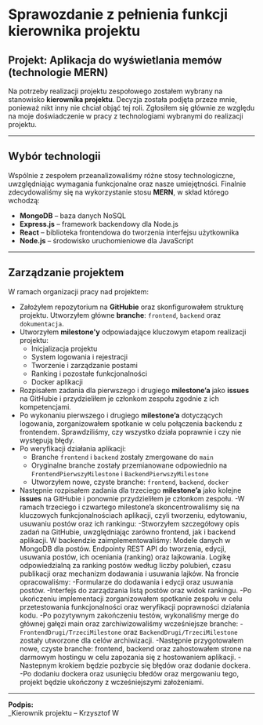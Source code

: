 # Sprawozdanie z pełnienia funkcji kierownika projektu

## Projekt: Aplikacja do wyświetlania memów (technologie MERN)

Na potrzeby realizacji projektu zespołowego zostałem wybrany na stanowisko **kierownika projektu**. Decyzja została podjęta przeze mnie, ponieważ nikt inny nie chciał objąć tej roli. Zgłosiłem się głównie ze względu na moje doświadczenie w pracy z technologiami wybranymi do realizacji projektu.

---

## Wybór technologii

Wspólnie z zespołem przeanalizowaliśmy różne stosy technologiczne, uwzględniając wymagania funkcjonalne oraz nasze umiejętności. Finalnie zdecydowaliśmy się na wykorzystanie stosu **MERN**, w skład którego wchodzą:

- **MongoDB** – baza danych NoSQL
- **Express.js** – framework backendowy dla Node.js
- **React** – biblioteka frontendowa do tworzenia interfejsu użytkownika
- **Node.js** – środowisko uruchomieniowe dla JavaScript

---

## Zarządzanie projektem

W ramach organizacji pracy nad projektem:

- Założyłem repozytorium na **GitHubie** oraz skonfigurowałem strukturę projektu. Utworzyłem główne **branche**: `frontend`, `backend` oraz `dokumentacja`.
- Utworzyłem **milestone'y** odpowiadające kluczowym etapom realizacji projektu:
  - Inicjalizacja projektu
  - System logowania i rejestracji
  - Tworzenie i zarządzanie postami
  - Ranking i pozostałe funkcjonalności
  - Docker aplikacji
- Rozpisałem zadania dla pierwszego i drugiego **milestone’a** jako **issues** na GitHubie i przydzieliłem je członkom zespołu zgodnie z ich kompetencjami.
- Po wykonaniu pierwszego i drugiego **milestone’a** dotyczących logowania, zorganizowałem spotkanie w celu połączenia backendu z frontendem. Sprawdziliśmy, czy wszystko działa poprawnie i czy nie występują błędy.
- Po weryfikacji działania aplikacji:
  - Branche `frontend` i `backend` zostały zmergowane do `main`
  - Oryginalne branche zostały przemianowane odpowiednio na `FrontendPierwszyMilestone` i `BackendPierwszyMilestone`
  - Utworzyłem nowe, czyste branche: `frontend`, `backend`, `docker`
- Następnie rozpisałem zadania dla trzeciego **milestone’a** jako kolejne **issues** na GitHubie i ponownie przydzieliłem je członkom zespołu.
-W ramach trzeciego i czwartego milestone’a skoncentrowaliśmy się na kluczowych funkcjonalnościach aplikacji, czyli tworzeniu, edytowaniu, usuwaniu postów oraz ich rankingu:
  -Stworzyłem szczegółowy opis zadań na GitHubie, uwzględniając zarówno frontend, jak i backend aplikacji.
  W backendzie zaimplementowaliśmy:
    Modele danych w MongoDB dla postów.
    Endpointy REST API do tworzenia, edycji, usuwania postów, ich oceniania (ranking) oraz lajkowania.
    Logikę odpowiedzialną za ranking postów według liczby polubień, czasu publikacji oraz mechanizm dodawania i usuwania lajków.
  Na froncie opracowaliśmy:
    -Formularze do dodawania i edycji oraz usuwania postów.
    -Interfejs do zarządzania listą postów oraz widok rankingu.
    -Po ukończeniu implementacji zorganizowałem spotkanie zespołu w celu przetestowania funkcjonalności oraz weryfikacji poprawności działania kodu.
    -Po pozytywnym zakończeniu testów, wykonaliśmy merge do głównej gałęzi main oraz zarchiwizowaliśmy wcześniejsze branche:
      -`FrontendDrugi/TrzeciMilestone` oraz `BackendDrugi/TrzeciMilestone` zostały utworzone dla celów archiwizacji.
-Następnie przygotowałem nowe, czyste branche: frontend, backend oraz zahostowałem strone na darmowym hostingu w celu zapozania się z hostowaniem aplikacji.
-Nastepnym krokiem będzie pozbycie się błędów oraz dodanie dockera.
-Po dodaniu dockera oraz usunięciu błedów oraz mergowaniu tego, projekt będzie ukończony z wcześniejszymi założeniami.
---

**Podpis:**  
\_Kierownik projektu – Krzysztof W
